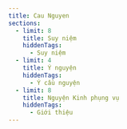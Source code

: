 ```yaml
---
title: Cau Nguyen
sections:
  - limit: 8
    title: Suy niệm
    hiddenTags:
      - Suy niệm
  - limit: 4
    title: Ý nguyện
    hiddenTags:
      - Ý cầu nguyện
  - limit: 8
    title: Nguyện Kinh phụng vụ
    hiddenTags:
      - Giới thiệu
---
```

